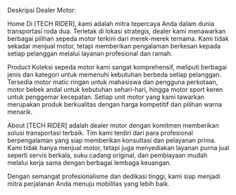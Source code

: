 
Deskripsi Dealer Motor:

Home
Di [TECH RIDER], kami adalah mitra tepercaya Anda dalam dunia transportasi roda dua. Terletak di lokasi strategis, dealer kami menawarkan berbagai pilihan sepeda motor terkini dari merek-merek ternama. Kami tidak sekadar menjual motor, tetapi memberikan pengalaman berkesan kepada setiap pelanggan melalui layanan profesional dan ramah.

Product
Koleksi sepeda motor kami sangat komprehensif, meliputi berbagai jenis dan kategori untuk memenuhi kebutuhan berbeda setiap pelanggan. Tersedia motor matic ringan untuk mahasiswa dan pengguna perkotaan, motor bebek andal untuk kebutuhan sehari-hari, hingga motor sport keren untuk penggemar kecepatan. Setiap unit motor yang kami tawarkan merupakan produk berkualitas dengan harga kompetitif dan pilihan warna menarik.

About
[TECH RIDER] adalah dealer motor dengan komitmen memberikan solusi transportasi terbaik. Tim kami terdiri dari para profesional berpengalaman yang siap memberikan konsultasi dan pelayanan prima. Kami tidak hanya menjual motor, tetapi juga menyediakan layanan purna jual seperti servis berkala, suku cadang original, dan pembiayaan mudah melalui kerja sama dengan berbagai lembaga keuangan.

Dengan semangat profesionalisme dan dedikasi tinggi, kami siap menjadi mitra perjalanan Anda menuju mobilitas yang lebih baik.
